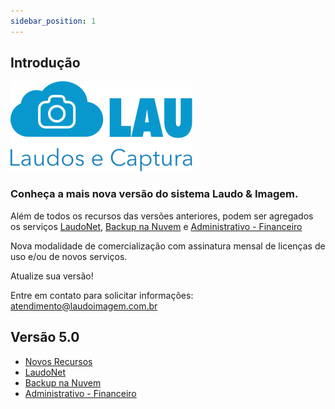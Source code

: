 ```yaml
---
sidebar_position: 1
---
```


## Introdução

![](./img/lau-logo.svg)

### Conheça a mais nova versão do sistema Laudo & Imagem.

Além de todos os recursos das versões anteriores, podem ser
agregados os serviços
[LaudoNet](/docs/003-versao-5.0/003-laudo-net/001-intro),
[Backup na Nuvem](/docs/003-versao-5.0/004-backup-na-nuvem/intro) e
[Administrativo - Financeiro](/docs/003-versao-5.0/005-administrativo-financeiro/intro)

Nova modalidade de comercialização com assinatura mensal de licenças
de uso e/ou de novos serviços.

Atualize sua versão!

Entre em contato para solicitar informações:
[atendimento@laudoimagem.com.br](mailto:atendimento@laudoimagem.com.br)

## Versão 5.0
- [Novos Recursos](/docs/003-versao-5.0/novos-recursos)
- [LaudoNet](/docs/003-versao-5.0/laudo-net/intro)
- [Backup na Nuvem](/docs/003-versao-5.0/backup-na-nuvem/intro)
- [Administrativo - Financeiro](/docs/003-versao-5.0/administrativo-financeiro/intro)